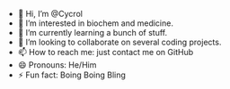 - 👋 Hi, I’m @Cycrol
- 👀 I’m interested in biochem and medicine.
- 🌱 I’m currently learning a bunch of stuff.
- 💞️ I’m looking to collaborate on several coding projects.
- 📫 How to reach me: just contact me on GitHub
- 😄 Pronouns: He/Him
- ⚡ Fun fact: Boing Boing Bling

